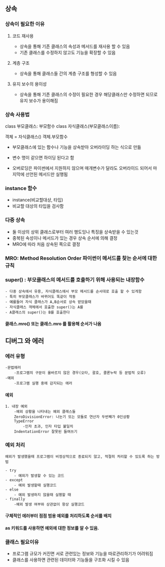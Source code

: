 ## 상속

### 상속이 필요한 이유
1. 코드 재사용
    - 상속을 통해 기존 클래스의 속성과 메서드를 재사용 할 수 있음
    - 기존 클래스를 수정하지 않고도 기능을 확장할 수 있음

2. 계층 구조
    - 상속을 통해 클래스들 간의 계층 구조를 형성할 수 있음

3. 유지 보수의 용이성
    - 상속을 통해 기존 클래스의 수정이 필요한 경우 해당클래스만 수정하면 되므로 유지 보수가 용이해짐

### 상속 사용법
class 부모클래스:
    부모함수
class 자식클래스(부모클래스이름):

객체 = 자식클래스()
객체.부모함수

- 부모클래스에 있는 함수나 기능을 상속받아 오버라이딩 하는 식으로 만듦
- 변수 명이 같으면 하이딩 된다고 함

- 오버로딩은 파이썬에서 지원하지 않으며 매개변수가 달라도 오버라이드 되어서 마지막에 선언된 메서드만 실행됨

### instance 함수
- instance(비교할대상, 타입)
- 비교할 대상의 타입을 검사함

### 다중 상속
- 둘 이상의 상위 클래스로부터 여러 행도잉나 특징을 상속받을 수 있는것
- 중복된 속성이나 메서드가 있는 경우 상속 순서에 의해 결정
- MRO에 따라 처음 상속된 쪽으로 결정

### MRO: Method Resolution Order 파이썬이 메서드를 찾는 순서에 대한 규칙

### super() : 부모클래스의 메서드를 호출하기 위해 사용되는 내장함수

    - 다중 상속에서 유용, 자식클래스에서 부모 메서드를 순서대로 호출 할 수 있게함
    - 특히 부모클래스가 바뀌어도 똑같이 작동
    - 예를들어 자식 클래스가 A,B순서로 상속 받았을때
    - 자식클래스 객체에서 호출한 super()는 A를
    - A클래스의 super()는 B를 호출한다

#### 클래스.mro() 또는 클래스.__mro__ 를 활용해 순서가 나옴

## 디버그 와 에러

### 에러 유형
    -문법에러
        -프로그램의 구문이 올바르지 않은 경우(오타, 괄호, 콜론누락 등 문법적 오류)
    -예외
        -프로그램 실행 중에 감지되는 에러

#### 예외
    1. 내장 예외
        -예외 상황을 나타내는 예외 클래스들
        ZeroDivisionError: 나눈기 또는 모듈로 연산자 두번째가 0인상황
        TypeError
            -인자 초과, 인자 타입 불일치
        IndentationError 잘못된 들여쓰기

### 예외 처리
    예외가 발생했을때 프로그램이 비정상적으로 종료되지 않고, 적절히 처리할 수 있도록 하는 방법

    - try
        - 예외가 발생할 수 있는 코드
    - except
        - 예외 발생할때 실행코드
    - else
        - 예외 발생하지 않을때 실행할 때
    - finally
        -예외 발생 여부와 상관없이 항상 실행코드

#### 구체적인 에러부터 점점 범용 예외를 처리하도록 순서를 배치
#### as 키워드를 사용하면 예외에 대한 정보를 알 수 있음.


### 클래스 필요이유
- 프로그램 규모가 커진면 서로 관련있는 정보와 기능을 따로관리하기가 어려워짐
- 클래스를 사용하면 관련된 데이터와 기능들을 구조화 시킬 수 있음




